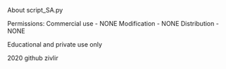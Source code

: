 About script_SA.py

Permissions:
Commercial use - NONE
Modification - NONE
Distribution - NONE

Educational and private use only

2020 github zivlir
